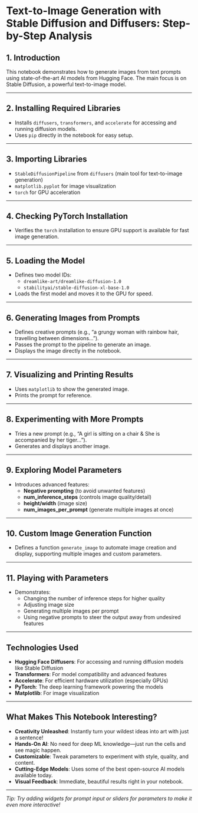 # Text-to-Image Generation with Stable Diffusion and Diffusers: Step-by-Step Analysis

## 1. Introduction
This notebook demonstrates how to generate images from text prompts using state-of-the-art AI models from Hugging Face. The main focus is on Stable Diffusion, a powerful text-to-image model.

---

## 2. Installing Required Libraries
- Installs `diffusers`, `transformers`, and `accelerate` for accessing and running diffusion models.
- Uses `pip` directly in the notebook for easy setup.

---

## 3. Importing Libraries
- `StableDiffusionPipeline` from `diffusers` (main tool for text-to-image generation)
- `matplotlib.pyplot` for image visualization
- `torch` for GPU acceleration

---

## 4. Checking PyTorch Installation
- Verifies the `torch` installation to ensure GPU support is available for fast image generation.

---

## 5. Loading the Model
- Defines two model IDs:
  - `dreamlike-art/dreamlike-diffusion-1.0`
  - `stabilityai/stable-diffusion-xl-base-1.0`
- Loads the first model and moves it to the GPU for speed.

---

## 6. Generating Images from Prompts
- Defines creative prompts (e.g., “a grungy woman with rainbow hair, travelling between dimensions…”).
- Passes the prompt to the pipeline to generate an image.
- Displays the image directly in the notebook.

---

## 7. Visualizing and Printing Results
- Uses `matplotlib` to show the generated image.
- Prints the prompt for reference.

---

## 8. Experimenting with More Prompts
- Tries a new prompt (e.g., “A girl is sitting on a chair & She is accompanied by her tiger…”).
- Generates and displays another image.

---

## 9. Exploring Model Parameters
- Introduces advanced features:
  - **Negative prompting** (to avoid unwanted features)
  - **num_inference_steps** (controls image quality/detail)
  - **height/width** (image size)
  - **num_images_per_prompt** (generate multiple images at once)

---

## 10. Custom Image Generation Function
- Defines a function `generate_image` to automate image creation and display, supporting multiple images and custom parameters.

---

## 11. Playing with Parameters
- Demonstrates:
  - Changing the number of inference steps for higher quality
  - Adjusting image size
  - Generating multiple images per prompt
  - Using negative prompts to steer the output away from undesired features

---

## Technologies Used
- **Hugging Face Diffusers**: For accessing and running diffusion models like Stable Diffusion
- **Transformers**: For model compatibility and advanced features
- **Accelerate**: For efficient hardware utilization (especially GPUs)
- **PyTorch**: The deep learning framework powering the models
- **Matplotlib**: For image visualization

---

## What Makes This Notebook Interesting?
- **Creativity Unleashed**: Instantly turn your wildest ideas into art with just a sentence!
- **Hands-On AI**: No need for deep ML knowledge—just run the cells and see magic happen.
- **Customizable**: Tweak parameters to experiment with style, quality, and content.
- **Cutting-Edge Models**: Uses some of the best open-source AI models available today.
- **Visual Feedback**: Immediate, beautiful results right in your notebook.

---

*Tip: Try adding widgets for prompt input or sliders for parameters to make it even more interactive!*
